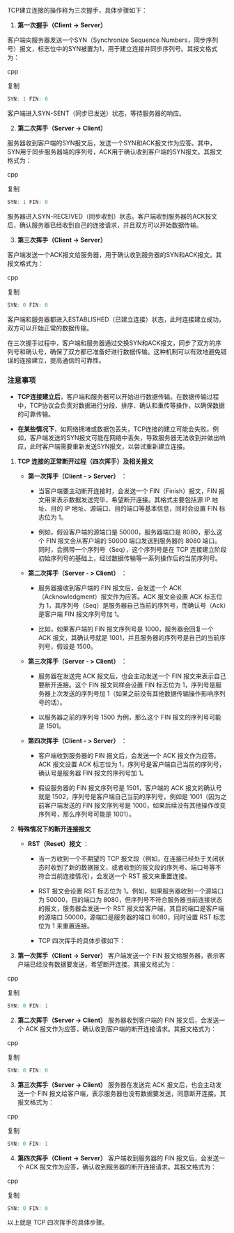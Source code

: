 TCP建立连接的操作称为三次握手，具体步骤如下：

1. **第一次握手（Client → Server）**
    

客户端向服务器发送一个SYN（Synchronize Sequence Numbers，同步序列号）报文，标志位中的SYN被置为1，用于建立连接并同步序列号。其报文格式为：

cpp

复制

```cpp
SYN: 1 FIN: 0
```

客户端进入SYN-SENT（同步已发送）状态，等待服务器的响应。

2. **第二次挥手（Server → Client）**
    

服务器收到客户端的SYN报文后，发送一个SYN和ACK报文作为应答。其中，SYN用于同步服务器端的序列号，ACK用于确认收到客户端的SYN报文。其报文格式为：

cpp

复制

```cpp
SYN: 1 FIN: 0
```

服务器进入SYN-RECEIVED（同步收到）状态。客户端收到服务器的ACK报文后，确认服务器已经收到自己的连接请求，并且双方可以开始数据传输。

3. **第三次挥手（Client → Server）**
    

客户端发送一个ACK报文给服务器，用于确认收到服务器的SYN和ACK报文。其报文格式为：

cpp

复制

```cpp
SYN: 0 FIN: 0
```

客户端和服务器都进入ESTABLISHED（已建立连接）状态，此时连接建立成功，双方可以开始正常的数据传输。

在三次握手过程中，客户端和服务器通过交换SYN和ACK报文，同步了双方的序列号和确认号，确保了双方都已准备好进行数据传输。这种机制可以有效地避免错误的连接建立，提高通信的可靠性。

### 注意事项

- **TCP连接建立后**，客户端和服务器可以开始进行数据传输。在数据传输过程中，TCP协议会负责对数据进行分段、排序、确认和重传等操作，以确保数据的可靠传输。
    
- **在某些情况下**，如网络拥堵或数据包丢失，TCP连接的建立可能会失败。例如，客户端发送的SYN报文可能在网络中丢失，导致服务器无法收到并做出响应，此时客户端需要重新发送SYN报文，以尝试重新建立连接。

1. **TCP 连接的正常断开过程（四次挥手）及相关报文**
    
    - **第一次挥手（Client - > Server）** ：
        
        - 当客户端要主动断开连接时，会发送一个 FIN（Finish）报文，FIN 报文用来表示数据发送完毕，希望断开连接。其格式主要包括源 IP 地址、目的 IP 地址、源端口、目的端口等基本信息，同时会设置 FIN 标志位为 1。
            
        - 例如，假设客户端的源端口是 50000，服务器端口是 8080，那么这个 FIN 报文会从客户端的 50000 端口发送到服务器的 8080 端口。同时，会携带一个序列号（Seq），这个序列号是在 TCP 连接建立阶段初始序列号的基础上，经过数据传输等一系列操作后的当前序列号。
            
    - **第二次挥手（Server - > Client）** ：
        
        - 服务器接收到客户端的 FIN 报文后，会发送一个 ACK（Acknowledgment）报文作为应答。ACK 报文会设置 ACK 标志位为 1，其序列号（Seq）是服务器自己当前的序列号，而确认号（Ack）是客户端 FIN 报文序列号加 1。
            
        - 比如，如果客户端的 FIN 报文序列号是 1000，服务器会回复一个 ACK 报文，其确认号就是 1001，并且服务器的序列号是自己的当前序列号，假设是 1500。
            
    - **第三次挥手（Server - > Client）** ：
        
        - 服务器在发送完 ACK 报文后，也会主动发送一个 FIN 报文来表示自己要断开连接。这个 FIN 报文同样会设置 FIN 标志位为 1，序列号是服务器上次发送的序列号加 1（如果之前没有其他数据传输操作影响序列号的话）。
            
        - 以服务器之前的序列号 1500 为例，那么这个 FIN 报文的序列号可能是 1501。
            
    - **第四次挥手（Client - > Server）** ：
        
        - 客户端收到服务器的 FIN 报文后，会发送一个 ACK 报文作为应答。ACK 报文设置 ACK 标志位为 1，序列号是客户端自己当前的序列号，确认号是服务器 FIN 报文的序列号加 1。
            
        - 假设服务器的 FIN 报文序列号是 1501，客户端的 ACK 报文的确认号就是 1502，序列号是客户端自己当前的序列号，例如是 1001（因为之前客户端发送的 FIN 报文序列号是 1000，如果后续没有其他操作改变序列号，那么序列号可能是 1001）。
            
2. **特殊情况下的断开连接报文**
    
    - **RST（Reset）报文** ：
        
        - 当一方收到一个不期望的 TCP 报文段（例如，在连接已经处于关闭状态时收到了新的数据报文，或者收到的报文段的序列号、端口号等不符合当前连接情况），会发送一个 RST 报文来重置连接。
            
        - RST 报文会设置 RST 标志位为 1。例如，如果服务器收到一个源端口为 50000，目的端口为 8080，但序列号不符合服务器当前连接状态的报文，服务器会发送一个 RST 报文给客户端，其目的端口是客户端的源端口 50000，源端口是服务器的端口 8080，同时设置 RST 标志位为 1 来重置连接。
        - TCP 四次挥手的具体步骤如下：

3. **第一次挥手（Client → Server）** 客户端发送一个 FIN 报文给服务器，表示客户端已经没有数据要发送，希望断开连接。其报文格式为：
    

cpp

复制

```cpp
SYN: 0 FIN: 1
```

2. **第二次挥手（Server → Client）** 服务器收到客户端的 FIN 报文后，会发送一个 ACK 报文作为应答，确认收到客户端的断开连接请求。其报文格式为：
    

cpp

复制

```cpp
SYN: 0 FIN: 0
```

3. **第三次挥手（Server → Client）** 服务器在发送完 ACK 报文后，也会主动发送一个 FIN 报文给客户端，表示服务器也没有数据要发送，同意断开连接。其报文格式为：
    

cpp

复制

```cpp
SYN: 0 FIN: 1
```

4. **第四次挥手（Client → Server）** 客户端收到服务器的 FIN 报文后，会发送一个 ACK 报文作为应答，确认收到服务器的断开连接请求。其报文格式为：
    

cpp

复制

```cpp
SYN: 0 FIN: 0
```

以上就是 TCP 四次挥手的具体步骤。